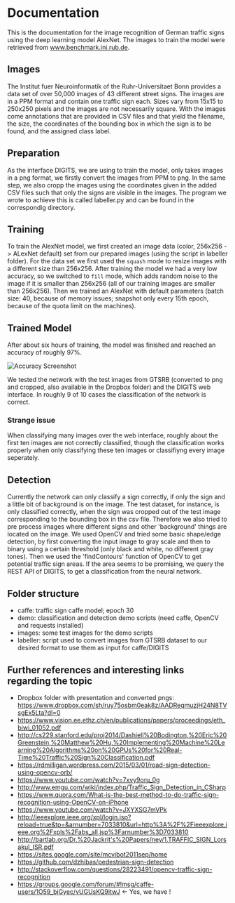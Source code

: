 # Documentation

This is the documentation for the image recognition of German traffic signs using the deep learning model AlexNet. The images to train the model were retrieved from www.benchmark.ini.rub.de.

## Images

The Institut fuer Neuroinformatik of the Ruhr-Universitaet Bonn provides a data set of over 50,000 images of 43 different street signs. The images are in a PPM format and contain one traffic sign each. Sizes vary from 15x15 to 250x250 pixels and the images are not necessarily square. With the images come annotations that are provided in CSV files and that yield the filename, the size, the coordinates of the bounding box in which the sign is to be found, and the assigned class label.

## Preparation

As the interface DIGITS, we are using to train the model, only takes images in a png format, we firstly convert the images from PPM to png. In the same step, we also cropp the images using the coordinates given in the added CSV files such that only the signs are visible in the images. The program we wrote to achieve this is called labeller.py and can be found in the correspondig directory.

## Training

To train the AlexNet model, we first created an image data (color, 256x256 -> ALexNet default) set from our prepared images (using the script in labeller folder). For the data set we first used the `squash` mode to resize images with a different size than 256x256. After training the model we had a very low accuracy, so we switched to `fill` mode, which adds random noise to the image if it is smaller than 256x256 (all of our training images are smaller than 256x256). Then we trained an AlexNet with default parameters (batch size: 40, because of memory issues; snapshot only every 15th epoch, because of the quota limit on the machines).

## Trained Model

After about six hours of training, the model was finished and reached an accuracy of roughly 97%.

![Accuracy Screenshot](https://www.dropbox.com/s/9mvq7dwuqd292is/graph.png?dl=1)

We tested the network with the test images from GTSRB (converted to png and cropped, also available in the Dropbox folder) and the DIGITS web interface. In roughly 9 of 10 cases the classification of the network is correct.

### Strange issue

When classifying many images over the web interface, roughly about the first ten images are not correctly classified, though the classification works properly when only classifying these ten images or classifiyng every image seperately.

## Detection

Currently the network can only classify a sign correctly, if only the sign and a little bit of background is on the image. The test dataset, for instance, is only classified correctly, when the sign was cropped out of the test image corresponding to the bounding box in the csv file. Therefore we also tried to pre process images where different signs and other 'background' things are located on the image. We used OpenCV and tried some basic shape/edge detection, by first converting the input image to gray scale and then to binary using a certain threshold (only black and white, no different gray tones). Then we used the 'findContours' function of OpenCV to get potential traffic sign areas. If the area seems to be promising, we query the REST API of DIGITS, to get a classification from the neural network.

## Folder structure

- caffe: traffic sign caffe model; epoch 30
- demo: classification and detection demo scripts (need caffe, OpenCV and requests installed)
- images: some test images for the demo scripts
- labeller: script used to convert images from GTSRB dataset to our desired format to use them as input for caffe/DIGITS

## Further references and interesting links regarding the topic

- Dropbox folder with presentation and converted pngs: https://www.dropbox.com/sh/ruy75osbm0eak8z/AADReqmuzjH24N8TVsgEx5Lta?dl=0
- https://www.vision.ee.ethz.ch/en/publications/papers/proceedings/eth_biwi_01052.pdf
- http://cs229.stanford.edu/proj2014/Dashiell%20Bodington,%20Eric%20Greenstein,%20Matthew%20Hu,%20Implementing%20Machine%20Learning%20Algorithms%20on%20GPUs%20for%20Real-Time%20Traffic%20Sign%20Classification.pdf
- https://rdmilligan.wordpress.com/2015/03/01/road-sign-detection-using-opencv-orb/
- https://www.youtube.com/watch?v=7xvy9oru_0g
- http://www.emgu.com/wiki/index.php/Traffic_Sign_Detection_in_CSharp
- https://www.quora.com/What-is-the-best-method-to-do-traffic-sign-recognition-using-OpenCV-on-iPhone
- https://www.youtube.com/watch?v=JXYXSG7mVPk
- http://ieeexplore.ieee.org/xpl/login.jsp?reload=true&tp=&arnumber=7033810&url=http%3A%2F%2Fieeexplore.ieee.org%2Fxpls%2Fabs_all.jsp%3Farnumber%3D7033810
- http://bartlab.org/Dr.%20Jackrit's%20Papers/ney/1.TRAFFIC_SIGN_Lorsakul_ISR.pdf
- https://sites.google.com/site/mcvibot2011sep/home
- https://github.com/dzhibas/pedestrian-sign-detection
- http://stackoverflow.com/questions/28223491/opencv-traffic-sign-recognition
- https://groups.google.com/forum/#!msg/caffe-users/1O59_bjGyec/vUGUsKQ9itwJ <- Yes, we have !